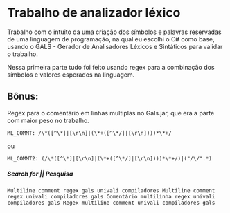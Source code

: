 # Trabalho de analizador léxico

Trabalho com o intuito da uma criação dos símbolos e palavras reservadas de uma linguagem de programação, na qual eu escolhi o C# como base, usando o GALS - Gerador de Analisadores Léxicos e Sintáticos para validar o trabalho.

Nessa primeira parte tudo foi feito usando regex para a combinação dos símbolos e valores esperados na linguagem.


## Bônus:

Regex para o comentário em linhas multiplas no Gals.jar, que era a parte com maior peso no trabalho.

`ML_COMMT: /\*([^\*]|[\r\n]|(\*+([^\*/]|[\r\n])))*\*+/`

ou

`ML_COMMT2: (/\*([^\*]|[\r\n]|(\*+([^\*/]|[\r\n])))*\*+/)|("/\/".*)`







##### Search for || Pesquisa
`
Multiline comment regex gals univali compiladores
Multiline comment regex univali compiladores gals
Comentário multilinha regex univali compiladores gals
Regex multiline comment univali compiladores gals
 `
